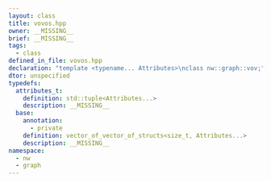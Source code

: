 ```yaml
---
layout: class
title: vovos.hpp
owner: __MISSING__
brief: __MISSING__
tags:
  - class
defined_in_file: vovos.hpp
declaration: "template <typename... Attributes>\nclass nw::graph::vov;"
dtor: unspecified
typedefs:
  attributes_t:
    definition: std::tuple<Attributes...>
    description: __MISSING__
  base:
    annotation:
      - private
    definition: vector_of_vector_of_structs<size_t, Attributes...>
    description: __MISSING__
namespace:
  - nw
  - graph
---
```

